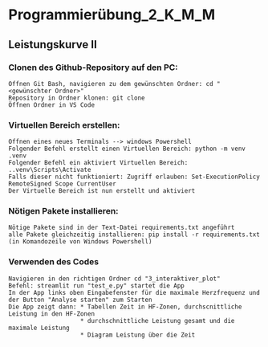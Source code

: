 # Programmierübung_2_K_M_M
## Leistungskurve II
### Clonen des Github-Repository auf den PC:

    Öffnen Git Bash, navigieren zu dem gewünschten Ordner: cd "<gewünschter Ordner>"
    Repository in Ordner klonen: git clone
    Öffnen Ordner in VS Code

### Virtuellen Bereich erstellen:

    Öffnen eines neues Terminals --> windows Powershell
    Folgender Befehl erstellt einen Virtuellen Bereich: python -m venv .venv
    Folgender Befehl ein aktiviert Virtuellen Bereich: ..venv\Scripts\Activate
    Falls dieser nicht funktioniert: Zugriff erlauben: Set-ExecutionPolicy RemoteSigned Scope CurrentUser
    Der Virtuelle Bereich ist nun erstellt und aktiviert

### Nötigen Pakete installieren:

    Nötige Pakete sind in der Text-Datei requirements.txt angeführt
    alle Pakete gleichzeitig installieren: pip install -r requirements.txt (in Komandozeile von Windows Powershell)

### Verwenden des Codes

    Navigieren in den richtigen Ordner cd "3_interaktiver_plot"
    Befehl: streamlit run "test_e.py" startet die App
    In der App links oben Eingabefenster für die maximale Herzfrequenz und der Button "Analyse starten" zum Starten 
    Die App zeigt dann: * Tabellen Zeit in HF-Zonen, durchscnittliche Leistung in den HF-Zonen
                        * durchschnittliche Leistung gesamt und die maximale Leistung
                        * Diagram Leistung über die Zeit
